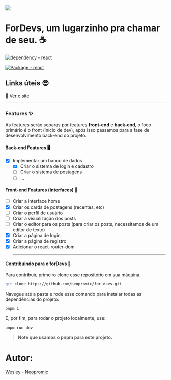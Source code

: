 <div>
  <img src="https://for-devs.vercel.app/assets/favicon.ico" />
<h1> ForDevs, um lugarzinho pra chamar de seu. ☕</h1>
</div>

[![dependency - react](https://img.shields.io/badge/dependency-react-7c3aed?logo=react&logoColor=white)](https://www.npmjs.com/package/react)

[![Package - react](https://img.shields.io/github/package-json/dependency-version/neopromic/for-devs/react?logo=react&logoColor=white&color=7c3aed)](https://www.npmjs.com/package/react)

## Links úteis 😎
[🚀 Ver o site](https://for-devs.vercel.app/)
___
### Features ✨

As features serão separas por features **front-end** e **back-end**, o foco primário é o front (início de dev), após isso passamos para a fase de desenvolvimento back-end do projeto.

#### Back-end Features 🖥️

- [x] Implementar um banco de dados
  - [x] Criar o sistema de login e cadastro
  - [ ] Criar o sistema de postagens
  - [ ] ...
 
 #### Front-end Features (interfaces) 🎨
 
- [ ]  Criar a interface home
  - [x]  Criar os cards de postagens (recentes, etc)
  - [ ]  Criar o perfil de usuário
  - [ ]  Criar a visualização dos posts
  - [ ]  Criar o editor para os posts (para criar os posts, necessitamos de um editor de texto)
- [x] Criar a página de login
- [x] Criar a página de registro
- [x] Adicionar o react-router-dom
  ___

#### Contribuindo para o forDevs 🚀

Para contribuir, primeiro clone esse repositório em sua máquina.
```sh
git clone https://github.com/neopromic/for-devs.git
```
Navegue até a pasta e rode esse comando para instalar todas as dependências do projeto:
```sh
pnpm i
```
E, por fim, para rodar o projeto localmente, use:
```sh
pnpm run dev
```

> **Note que usamos o pnpm para este projeto.**

# Autor:
[Wesley - Neopromic](https://github.com/neopromic)
